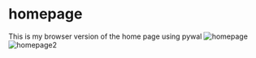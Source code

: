 # homepage
This is my browser version of the home page using pywal
![homepage](https://user-images.githubusercontent.com/122676310/212478622-9d645ab1-117c-4a0e-a00c-5e07582c9eb3.png)
![homepage2](https://user-images.githubusercontent.com/122676310/212478629-93308f19-b789-47fa-8cde-27fbd9e63278.png)
